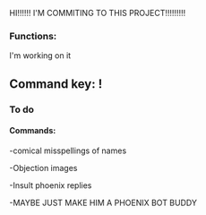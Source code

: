 HI!!!!!! I'M COMMITING TO THIS PROJECT!!!!!!!!!

### Functions:
I'm working on it

## Command key: !

### To do
#### Commands:
-comical misspellings of names

-Objection images

-Insult phoenix replies


-MAYBE JUST MAKE HIM A PHOENIX BOT BUDDY
